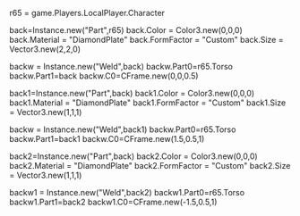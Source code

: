 r65 = game.Players.LocalPlayer.Character

back=Instance.new("Part",r65)
back.Color = Color3.new(0,0,0)
back.Material = "DiamondPlate"
back.FormFactor = "Custom"
back.Size = Vector3.new(2,2,0)

backw = Instance.new("Weld",back)
backw.Part0=r65.Torso
backw.Part1=back
backw.C0=CFrame.new(0,0,0.5)

back1=Instance.new("Part",back)
back1.Color = Color3.new(0,0,0)
back1.Material = "DiamondPlate"
back1.FormFactor = "Custom"
back1.Size = Vector3.new(1,1,1)

backw = Instance.new("Weld",back1)
backw.Part0=r65.Torso
backw.Part1=back1
backw.C0=CFrame.new(1.5,0.5,1)

back2=Instance.new("Part",back)
back2.Color = Color3.new(0,0,0)
back2.Material = "DiamondPlate"
back2.FormFactor = "Custom"
back2.Size = Vector3.new(1,1,1)

backw1 = Instance.new("Weld",back2)
backw1.Part0=r65.Torso
backw1.Part1=back2
backw1.C0=CFrame.new(-1.5,0.5,1)
